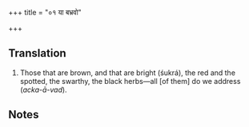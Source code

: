 +++
title = "०१ या बभ्रवो"

+++
## Translation
1. Those that are brown, and that are bright (śukrá), the red and the  
spotted, the swarthy, the black herbs—all \[of them\] do we address  
(*acka-ā-vad*).

## Notes

